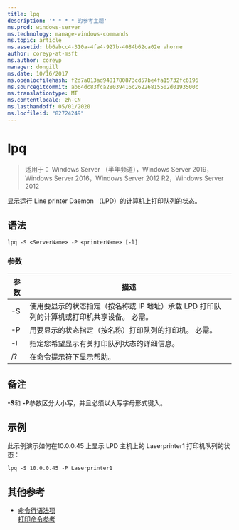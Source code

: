 ```yaml
---
title: lpq
description: '* * * * 的参考主题'
ms.prod: windows-server
ms.technology: manage-windows-commands
ms.topic: article
ms.assetid: bb6abcc4-310a-4fa4-927b-4084b62ca02e vhorne
author: coreyp-at-msft
ms.author: coreyp
manager: dongill
ms.date: 10/16/2017
ms.openlocfilehash: f2d7a013ad9481780873cd57be4fa15732fc6196
ms.sourcegitcommit: ab64dc83fca28039416c26226815502d0193500c
ms.translationtype: MT
ms.contentlocale: zh-CN
ms.lasthandoff: 05/01/2020
ms.locfileid: "82724249"
---
```

# <a name="lpq"></a>lpq

> 适用于： Windows Server （半年频道），Windows Server 2019，Windows Server 2016，Windows Server 2012 R2，Windows Server 2012

显示运行 Line printer Daemon （LPD）的计算机上打印队列的状态。  

## <a name="syntax"></a>语法  
```  
lpq -S <ServerName> -P <printerName> [-l]  
```  
### <a name="parameters"></a>参数  

|    参数     |                                                                        描述                                                                        |
|------------------|-----------------------------------------------------------------------------------------------------------------------------------------------------------|
| -S<ServerName>  | 使用要显示的状态指定（按名称或 IP 地址）承载 LPD 打印队列的计算机或打印机共享设备。 必需。 |
| -P<printerName> |                           用要显示的状态指定（按名称）打印队列的打印机。 必需。                           |
|        -l        |                                      指定您希望显示有关打印队列状态的详细信息。                                      |
|        /?        |                                                           在命令提示符下显示帮助。                                                            |

## <a name="remarks"></a>备注  
**-S**和 **-P**参数区分大小写，并且必须以大写字母形式键入。  
## <a name="examples"></a>示例  
此示例演示如何在10.0.0.45 上显示 LPD 主机上的 Laserprinter1 打印机队列的状态：  
```  
lpq -S 10.0.0.45 -P Laserprinter1  
```  
## <a name="additional-references"></a>其他参考  
- [命令行语法项](command-line-syntax-key.md)  
[打印命令参考](print-command-reference.md)  

